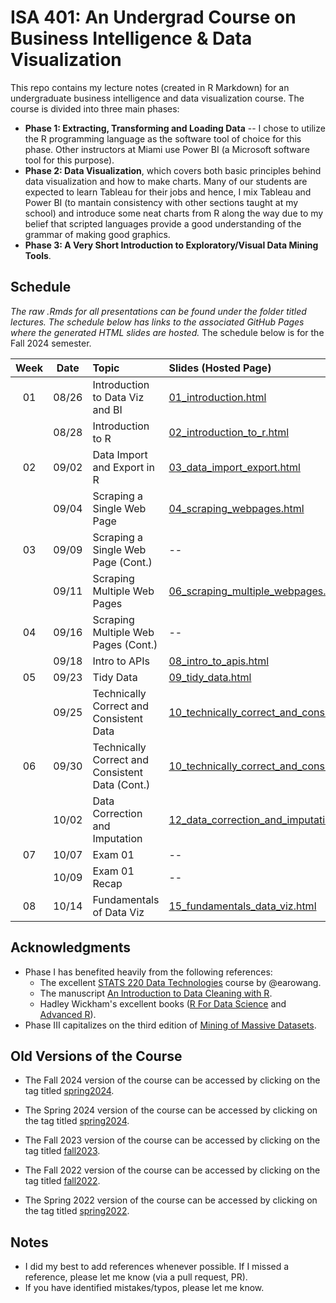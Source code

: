 # ISA 401: An Undergrad Course on Business Intelligence & Data Visualization
This repo contains my lecture notes (created in R Markdown) for an undergraduate business intelligence and data visualization course. The course is divided into three main phases:  
  - **Phase 1: Extracting, Transforming and Loading Data** -- I chose to utilize the R programming language as the software tool of choice for this phase. Other instructors at Miami use Power BI (a Microsoft software tool for this purpose).  
  - **Phase 2: Data Visualization**, which covers both basic principles behind data visualization and how to make charts. Many of our students are expected to learn Tableau for their jobs and hence, I mix Tableau and Power BI (to mantain consistency with other sections taught at my school) and introduce some neat charts from R along the way due to my belief that scripted languages provide a good understanding of the grammar of making good graphics.  
  - **Phase 3: A Very Short Introduction to Exploratory/Visual Data Mining Tools**.

## Schedule

*The raw .Rmds for all presentations can be found under the folder titled lectures. The schedule below has links to the associated GitHub Pages where the generated HTML slides are hosted.* The schedule below is for the Fall 2024 semester. 

| Week          | Date        | Topic                                  | Slides (Hosted Page) | Slides (PDF) | Slides (PPTX)
| :---:        |    :----:   |          :---                           | :---                 | :---         | :--  |
| 01           |    08/26     | Introduction to Data Viz and BI        | [01_introduction.html](https://fmegahed.github.io/isa401/fall2025/class01/01_introduction.html) | [01_introduction.pdf](https://github.com/fmegahed/isa401/raw/main/pdfs/01_introduction.pdf) | [01_introduction.pptx](https://github.com/fmegahed/isa401/raw/main/ppts/01_introduction.pptx) |
|           |    08/28     | Introduction to R       | [02_introduction_to_r.html](https://fmegahed.github.io/isa401/fall2025/class02/02_introduction_to_r.html) | [02_introduction_to_r.pdf](https://github.com/fmegahed/isa401/raw/main/pdfs/02_introduction_to_r.pdf) | [02_introduction_to_r.pptx](https://github.com/fmegahed/isa401/raw/main/ppts/02_introduction_to_r.pptx) |
| 02           |    09/02    | Data Import and Export in R        | [03_data_import_export.html](https://fmegahed.github.io/isa401/fall2025/class03/03_data_import_export.html) | [03_data_import_export.pdf](https://github.com/fmegahed/isa401/raw/main/pdfs/03_data_import_export.pdf) | [03_data_import_export.pptx](https://github.com/fmegahed/isa401/raw/main/ppts/03_data_import_export.pptx) |
|            |    09/04    | Scraping a Single Web Page       | [04_scraping_webpages.html](https://fmegahed.github.io/isa401/fall2025/class04/04_scraping_webpages.html) | [04_scraping_webpages.pdf](https://github.com/fmegahed/isa401/raw/main/pdfs/04_scraping_webpages.pdf) | [04_scraping_webpages.pptx](https://github.com/fmegahed/isa401/raw/main/ppts/04_scraping_webpages.pptx) |
| 03           |    09/09    |  Scraping a Single Web Page (Cont.)      | -- | -- | -- |
|            |    09/11    | Scraping Multiple Web Pages      | [06_scraping_multiple_webpages.html](https://fmegahed.github.io/isa401/fall2025/class06/06_scraping_multiple_webpages.html) | [06_scraping_multiple_webpages.pdf](https://github.com/fmegahed/isa401/raw/main/pdfs/06_scraping_multiple_webpages.pdf) | [06_scraping_multiple_webpages.pptx](https://github.com/fmegahed/isa401/raw/main/ppts/06_scraping_multiple_webpages.pptx) |
| 04           |    09/16    |  Scraping Multiple Web Pages (Cont.)      | -- | -- | -- |
|            |    09/18    | Intro to APIs      | [08_intro_to_apis.html](https://fmegahed.github.io/isa401/fall2025/class08/08_intro_to_apis.html) | [08_intro_to_apis.pdf](https://github.com/fmegahed/isa401/raw/main/pdfs/08_intro_to_apis.pdf) | [08_intro_to_apis.pptx](https://github.com/fmegahed/isa401/raw/main/ppts/08_intro_to_apis.pptx) |
| 05           |    09/23    |  Tidy Data      | [09_tidy_data.html](https://fmegahed.github.io/isa401/fall2025/class09/09_tidy_data.html) | [09_tidy_data.pdf](https://github.com/fmegahed/isa401/raw/main/pdfs/09_tidy_data.pdf) | [09_tidy_data.pptx](https://github.com/fmegahed/isa401/raw/main/ppts/09_tidy_data.pptx) |
|            |    09/25    |  Technically Correct and Consistent Data      | [10_technically_correct_and_consistent_data.html](https://fmegahed.github.io/isa401/fall2025/class10/10_technically_correct_and_consistent_data.html) | [10_technically_correct_and_consistent_data.pdf](https://github.com/fmegahed/isa401/raw/main/pdfs/10_technically_correct_and_consistent_data.pdf) | [10_technically_correct_and_consistent_data.pptx](https://github.com/fmegahed/isa401/raw/main/ppts/10_technically_correct_and_consistent_data.pptx) |
| 06           |    09/30    |  Technically Correct and Consistent Data (Cont.)      | [10_technically_correct_and_consistent_data.html](https://fmegahed.github.io/isa401/fall2025/class10/10_technically_correct_and_consistent_data.html) | [10_technically_correct_and_consistent_data.pdf](https://github.com/fmegahed/isa401/raw/main/pdfs/10_technically_correct_and_consistent_data.pdf) | [10_technically_correct_and_consistent_data.pptx](https://github.com/fmegahed/isa401/raw/main/ppts/10_technically_correct_and_consistent_data.pptx) |
|            |    10/02    |  Data Correction and Imputation     | [12_data_correction_and_imputation.html](https://fmegahed.github.io/isa401/fall2025/class12/12_data_correction_and_imputation.html) | [12_data_correction_and_imputation.pdf](https://github.com/fmegahed/isa401/raw/main/pdfs/12_data_correction_and_imputation.pdf) | [12_data_correction_and_imputation.pptx](https://github.com/fmegahed/isa401/raw/main/ppts/12_data_correction_and_imputation.pptx) |
| 07           |    10/07   |  Exam 01      | -- | -- | -- |
|            |    10/09    | Exam 01 Recap     | -- | -- | -- |
| 08           |    10/14   |  Fundamentals of Data Viz      | [15_fundamentals_data_viz.html](https://fmegahed.github.io/isa401/fall2025/class15/15_fundamentals_data_viz.html) | [15_fundamentals_data_viz.pdf](https://github.com/fmegahed/isa401/raw/main/pdfs/15_fundamentals_data_viz.pdf) | [15_fundamentals_data_viz.pptx](https://github.com/fmegahed/isa401/raw/main/ppts/15_fundamentals_data_viz.pptx) |



## Acknowledgments
 * Phase I has benefited heavily from the following references:   
     + The excellent  [STATS 220 Data Technologies](https://stats220.earo.me/) course by @earowang.  
     + The manuscript [An Introduction to Data Cleaning with R](https://cran.r-project.org/doc/contrib/de_Jonge+van_der_Loo-Introduction_to_data_cleaning_with_R.pdf).  
     + Hadley Wickham's excellent books ([R For Data Science](https://r4ds.had.co.nz/) and [Advanced R](https://adv-r.hadley.nz/)).
* Phase III capitalizes on the third edition of [Mining of Massive Datasets](http://www.mmds.org/).  



## Old Versions of the Course 

* The Fall 2024 version of the course can be accessed by clicking on the tag titled [spring2024](https://github.com/fmegahed/isa401/releases/tag/fall2024). 

* The Spring 2024 version of the course can be accessed by clicking on the tag titled [spring2024](https://github.com/fmegahed/isa401/releases/tag/spring2024). 

* The Fall 2023 version of the course can be accessed by clicking on the tag titled [fall2023](https://github.com/fmegahed/isa401/releases/tag/fall2023). 

* The Fall 2022 version of the course can be accessed by clicking on the tag titled [fall2022](https://github.com/fmegahed/isa401/releases/tag/fall2022). 

* The Spring 2022 version of the course can be accessed by clicking on the tag titled [spring2022](https://github.com/fmegahed/isa401/releases/tag/spring2022).

## Notes
 * I did my best to add references whenever possible. If I missed a reference, please let me know (via a pull request, PR).
 * If you have identified mistakes/typos, please let me know.  
